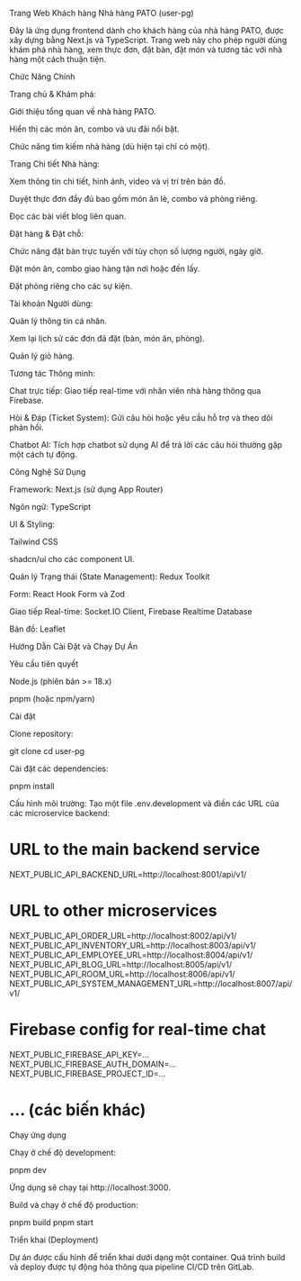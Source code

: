 Trang Web Khách hàng Nhà hàng PATO (user-pg)

Đây là ứng dụng frontend dành cho khách hàng của nhà hàng PATO, được xây dựng bằng Next.js và TypeScript. Trang web này cho phép người dùng khám phá nhà hàng, xem thực đơn, đặt bàn, đặt món và tương tác với nhà hàng một cách thuận tiện.

Chức Năng Chính

Trang chủ & Khám phá:

Giới thiệu tổng quan về nhà hàng PATO.

Hiển thị các món ăn, combo và ưu đãi nổi bật.

Chức năng tìm kiếm nhà hàng (dù hiện tại chỉ có một).

Trang Chi tiết Nhà hàng:

Xem thông tin chi tiết, hình ảnh, video và vị trí trên bản đồ.

Duyệt thực đơn đầy đủ bao gồm món ăn lẻ, combo và phòng riêng.

Đọc các bài viết blog liên quan.

Đặt hàng & Đặt chỗ:

Chức năng đặt bàn trực tuyến với tùy chọn số lượng người, ngày giờ.

Đặt món ăn, combo giao hàng tận nơi hoặc đến lấy.

Đặt phòng riêng cho các sự kiện.

Tài khoản Người dùng:

Quản lý thông tin cá nhân.

Xem lại lịch sử các đơn đã đặt (bàn, món ăn, phòng).

Quản lý giỏ hàng.

Tương tác Thông minh:

Chat trực tiếp: Giao tiếp real-time với nhân viên nhà hàng thông qua Firebase.

Hỏi & Đáp (Ticket System): Gửi câu hỏi hoặc yêu cầu hỗ trợ và theo dõi phản hồi.

Chatbot AI: Tích hợp chatbot sử dụng AI để trả lời các câu hỏi thường gặp một cách tự động.

Công Nghệ Sử Dụng

Framework: Next.js (sử dụng App Router)

Ngôn ngữ: TypeScript

UI & Styling:

Tailwind CSS

shadcn/ui cho các component UI.

Quản lý Trạng thái (State Management): Redux Toolkit

Form: React Hook Form và Zod

Giao tiếp Real-time: Socket.IO Client, Firebase Realtime Database

Bản đồ: Leaflet

Hướng Dẫn Cài Đặt và Chạy Dự Án

Yêu cầu tiên quyết

Node.js (phiên bản >= 18.x)

pnpm (hoặc npm/yarn)

Cài đặt

Clone repository:

git clone <your-repo-url>
cd user-pg


Cài đặt các dependencies:

pnpm install


Cấu hình môi trường:
Tạo một file .env.development và điền các URL của các microservice backend:

# URL to the main backend service
NEXT_PUBLIC_API_BACKEND_URL=http://localhost:8001/api/v1/

# URL to other microservices
NEXT_PUBLIC_API_ORDER_URL=http://localhost:8002/api/v1/
NEXT_PUBLIC_API_INVENTORY_URL=http://localhost:8003/api/v1/
NEXT_PUBLIC_API_EMPLOYEE_URL=http://localhost:8004/api/v1/
NEXT_PUBLIC_API_BLOG_URL=http://localhost:8005/api/v1/
NEXT_PUBLIC_API_ROOM_URL=http://localhost:8006/api/v1/
NEXT_PUBLIC_API_SYSTEM_MANAGEMENT_URL=http://localhost:8007/api/v1/

# Firebase config for real-time chat
NEXT_PUBLIC_FIREBASE_API_KEY=...
NEXT_PUBLIC_FIREBASE_AUTH_DOMAIN=...
NEXT_PUBLIC_FIREBASE_PROJECT_ID=...
# ... (các biến khác)


Chạy ứng dụng

Chạy ở chế độ development:

pnpm dev


Ứng dụng sẽ chạy tại http://localhost:3000.

Build và chạy ở chế độ production:

pnpm build
pnpm start


Triển khai (Deployment)

Dự án được cấu hình để triển khai dưới dạng một container. Quá trình build và deploy được tự động hóa thông qua pipeline CI/CD trên GitLab.
